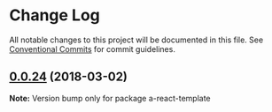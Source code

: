 # Change Log

All notable changes to this project will be documented in this file.
See [Conventional Commits](https://conventionalcommits.org) for commit guidelines.

<a name="0.0.24"></a>
## [0.0.24](https://github.com/hrasoa/create-an-app/compare/v0.0.23...v0.0.24) (2018-03-02)




**Note:** Version bump only for package a-react-template
